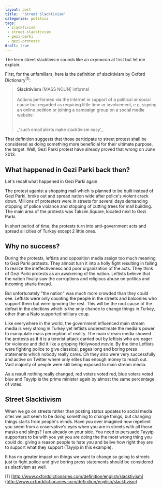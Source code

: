 ```yaml
---
layout: post
title:  "Street Slacktivism"
categories: politics
tags:
 - slacktivism
 - street-slacktivism
 - gezi-parki
 - gezi-protests
draft: true
---
```


The term street slacktivism sounds like an oxymoron at first but let me explain.

First, for the unfamiliars, here is the definition of slacktivism by Oxford Dictionary<sup>[1]</sup>:

> **Slacktivism** [MASS NOUN] informal
> <br>
> <br>
>Actions performed via the Internet in support of a political or social cause but regarded as requiring little time or involvement, e.g. signing an online petition or joining a campaign group on a social media website:
>
> <br>
> _'such email alerts make slacktivism easy'_

That definition suggests that those participate to street protest shall be considered as doing something more beneficial for their ultimate purpose, the target. Well, Gezi Parki protest have already proved that wrong on June 2013.

What happened in Gezi Parki back then?
--------------------------------------

Let's recall what happened in Gezi Parki again.

The protest aganist a shopping mall which is planned to be built instead of Gezi Parki, broke out and spread nation wide after police's violent crack down. Millions of protesters were in streets for several days demanding stopping of police violance and stopping of cutting trees for mall building. The main area of the protests was Taksim Square, located next to Gezi Parki.

In short period of time, the protests turn into anti-government acts and spread all cities of Turkey except 2 little ones.

Why no success?
---------------

During the protests, leftists and opposition media assign too much meaning to Gezi Parki protests. They almost turn it into a holly fight resulting in failing to realize the ineffectiveness and poor organization of the acts. They think of Gezi Parki protests as an awakening of the nation. Leftists believe that the nation finally saw the corruptions and religious abuse on politics and incoming sharia thread.

But unfortunately "the nation" was much more crowded than they could see. Leftists were only counting the people in the streets and balconies who support them but were ignoring the rest. This will be the root cause of the defeat in the elections which is the only chance to change things in Turkey, other than a Nato supported military coup.

Like everywhere in the world, the government influenced main stream media is very strong in Turkey yet leftists underestimate the media's power to manipulate mass perception of reality. The main stream media showed the protests as if it is a terorist attack carried out by leftists who are eager for violence and did it like a gripping Hollywood movie. By the time Leftists were fighting police to give classical, pages long and boring press statements which nobody really cares. Oh they also were very successfully and active on Twitter where only elites has enough money to reach out. Vast majority of people were still being exposed to main stream media.

As a result nothing really changed, red voters voted red, blue voters voted blue and Tayyip is the prime minister again by almost the same percentage of votes.

Street Slacktivism
------------------

When we go on streets rather than posting status updates to social media sites we just seem to be doing something to change things, but changing things starts from people's minds. Have you ever imagined how repellent you seem from a coservative's eyes when you are in streets with all those masks and slings? I am already on your side. You need to persuade Tayyip supporters to be with you yet you are doing the the most wrong thing you could do: giving a reason people to hate you and belive how right they are to support what they support (Tayyip in this example). 

It has no greater impact on things we want to change so going to streets just to fight police and give boring press statements should be considered as slactivism as well.

\[1\] [http://www.oxforddictionaries.com/definition/english/slacktivism](http://www.oxforddictionaries.com/definition/english/slacktivism)